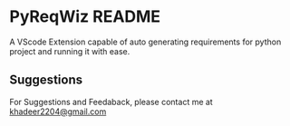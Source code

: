 # PyReqWiz README

A VScode Extension capable of auto generating requirements for python project and running it with ease.

## Suggestions
For Suggestions and Feedaback, please contact me at khadeer2204@gmail.com
